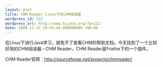 ```yaml
---
layout: post
title: CHM Reader-linux下的CHM阅读器
wordpress_id: 122
wordpress_url: http://www.hijava.org/?p=122
date: 2008-11-22 19:54:44.000000000 +08:00
---
```

在Linux下进行Java学习，就免不了查看CHM的帮助文档。今天找到了一个比较好用的CHM阅读器－CHM Reader，CHM Reader是Friefox下的一个插件。

CHM Reader官网：http://sourceforge.net/projects/chmreader/
